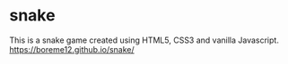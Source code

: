 # snake
This is a snake game created using HTML5, CSS3 and vanilla Javascript.
https://boreme12.github.io/snake/
